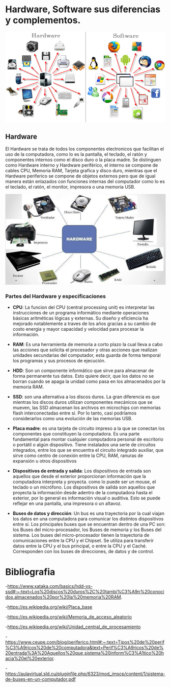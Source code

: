 # Hardware, Software sus diferencias y complementos.
![alt text](image-1.png)
## Hardware
El Hardware se trata de todos los componentes electronicos que facilitan el uso de la computadora, como lo es la pantalla, el teclado, el ratón y componentes internos como el disco duro o la placa madre. Se distinguen como Hardware interno y Hardware periférico, el interno se compone de cables CPU, Memoria RAM, Tarjeta grafica y disco duro, mientras que el Hardware periferico se compone de objetos externos pero que de igual manera están enlazados con funciones internas del computador como lo es el teclado, el ratón, el monitor, impresora o una memoria USB.

![alt text](image.png)
### Partes del Hardware y especificaciones  

- **CPU**: La funcion del CPU (central processing unit) es interpretar las instrucciones de un programa informático mediante operaciones básicas aritméticas lógicas y externas. Su diseño y eficiencia ha mejorado notablemente a traves de los años gracias a su cambio de costo energia y mayor capacidad y velocidad para procesar la información.

- **RAM**: Es una herramienta de memoria a corto plazo la cual lleva a cabo las acciones que solicita el procesador y otras acciones que realizan unidades secundarias del computador, esta guarda de forma temporal los programas y sus procesos de ejecución.

- **HDD**: Son un componente informático que sirve para almacenar de forma permanente tus datos. Esto quiere decir, que los datos no se borran cuando se apaga la unidad como pasa en los almacenados por la memoria RAM. 

- **SSD**:  son una alternativa a los discos duros. La gran diferencia es que mientras los discos duros utilizan componentes mecánicos que se mueven, las SSD almacenan los archivos en microchips con memorias flash interconectadas entre sí. Por lo tanto, casi podríamos considerarlos como una evolución de las memorias USB.

- **Placa madre**: es una tarjeta de circuito impreso a la que se conectan los componentes que constituyen la computadora. Es una parte fundamental para montar cualquier computadora personal de escritorio o portátil o algún dispositivo. Tiene instalados una serie de circuitos integrados, entre los que se encuentra el circuito integrado auxiliar, que sirve como centro de conexión entre la CPU, RAM, ranuras de expansión u otros dispositivos

- **Dispositivos de entrada y salida**: Los dispositivos de entrada son aquellos que desde el exterior proporcionan información que la computadora interpreta y proyecta. como lo puede ser un mouse, el teclado o un micrófono. Los dispositivos de salida son aquellos que proyecta la información desde adentro de la computadora hasta el exterior, por lo general es información visual o auditiva. Esto se puede reflejar en una pantalla, una impresora o un altavoz.

- **Buses de datos y dirección**: Un bus es una trayectoria por la cual viajan los datos en una computadora para comunicar los distintos dispositivos entre sí. Los principales buses que se encuentran dentro de una PC son: los Buses del micro-procesador, los Buses de memoria y los
Buses del sistema. Los buses del micro-procesador tienen la trayectoria de comunicaciones entre la CPU y el Chipset. Se utiliza para transferir
datos entre la CPU y el bus principal, o entre la CPU y el Caché. Corresponden con los
buses de direcciones, de datos y de control.


# Bibliografia

-https://www.xataka.com/basics/hdd-vs-ssd#:~:text=Los%20discos%20duros%2C%20tambi%C3%A9n%20conocidos,almacenados%20por%20la%20memoria%20RAM.

-https://es.wikipedia.org/wiki/Placa_base

-https://es.wikipedia.org/wiki/Memoria_de_acceso_aleatorio

-https://es.wikipedia.org/wiki/Unidad_central_de_procesamiento

-https://www.ceupe.com/blog/periferico.html#:~:text=Tipos%20de%20perif%C3%A9ricos%20de%20computadora&text=Perif%C3%A9ricos%20de%20entrada%3A%20Aquellos%20que,sistema%20inform%C3%A1tico%20hacia%20el%20exterior.

-https://aulavirtual.sld.cu/pluginfile.php/6323/mod_imscp/content/1/sistema-de-buses-en-un-computador.pdf